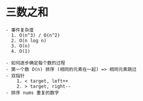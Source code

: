 # 三数之和

    - 事件复杂度
      1. O(n^3) / O(n^2)
      2. O(n log n)
      3. O(n)
      4. O(1)

    - 如何逐步确定每个数的过程
    - 第一个数 O(n) 排序 (相同的元素在一起) => 相同元素跳过
    - 双指针
        1. < target, left++
        2. > target, right--
    - 排序 nums 重复的数字
